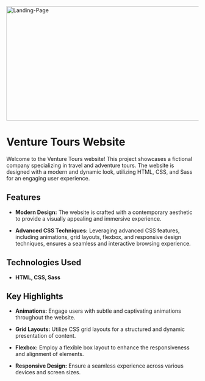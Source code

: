 <img src="./images/landing-page.jpeg" alt="Landing-Page" width="600" height="300" />


<br/>

# Venture Tours Website

Welcome to the Venture Tours website! This project showcases a fictional company specializing in travel and adventure tours. The website is designed with a modern and dynamic look, utilizing HTML, CSS, and Sass for an engaging user experience.

## Features

-   **Modern Design:** The website is crafted with a contemporary aesthetic to provide a visually appealing and immersive experience.

-   **Advanced CSS Techniques:** Leveraging advanced CSS features, including animations, grid layouts, flexbox, and responsive design techniques, ensures a seamless and interactive browsing experience.

## Technologies Used

-   **HTML, CSS, Sass**

## Key Highlights

-   **Animations:** Engage users with subtle and captivating animations throughout the website.

-   **Grid Layouts:** Utilize CSS grid layouts for a structured and dynamic presentation of content.

-   **Flexbox:** Employ a flexible box layout to enhance the responsiveness and alignment of elements.

-   **Responsive Design:** Ensure a seamless experience across various devices and screen sizes.
